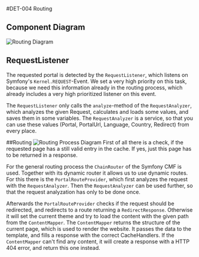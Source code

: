 #DET-004 Routing

## Component Diagram
![Routing Diagram](https://raw.github.com/sulu-cmf/docs/master/detail-specification/images/diagrams/Routing.png)

## RequestListener
The requested portal is detected by the `RequestListener`, which listens on Symfony's `Kernel.REQUEST`-Event. We set a very high priority on this task, because we need this information already in the routing process, which already includes a very high prioritized listener on this event. 

The `RequestListener` only calls the `analyze`-method of the `RequestAnalyzer`, which analyzes the given Request, calculates and loads some values, and saves them in some variables.  The `RequestAnalyzer` is a service, so that you can use these values (Portal, PortalUrl, Language, Country, Redirect) from every place.

##Routing
![Routing Process Diagram](https://raw.github.com/sulu-cmf/docs/master/detail-specification/images/diagrams/RoutingProcess.png)
First of all there is a check, if the requested page has a still valid entry in the cache. If yes, just this page has to be returned in a response.

For the general routing process the `ChainRouter` of the Symfony CMF is used. Together with its dynamic router it allows us to use dynamic routes. For this there is the `PortalRouteProvider`, which first analyzes the request with the `RequestAnalyzer`. Then the `RequestAnalyzer` can be used further, so that the request analyzation has only to be done once.

Afterwards the `PortalRouteProvider` checks if the request should be redirected, and redirects to a route returning a `RedirectResponse`. Otherwise it will set the current theme and try to load the content with the given path from the `ContentMapper`. The `ContentMapper` returns the structure of the current page, which is used to render the website. It passes the data to the template, and fills a response with the correct CacheHandlers. If the `ContentMapper` can't find any content, it will create a response with a HTTP 404 error, and return this one instead.
